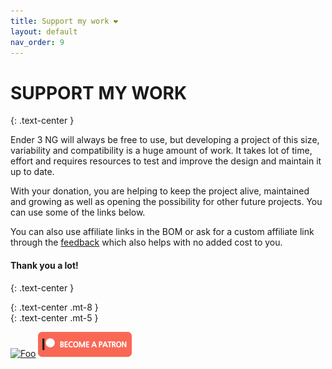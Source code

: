 ```yaml
---
title: Support my work ❤️
layout: default
nav_order: 9
---
```

# SUPPORT MY WORK
{: .text-center }

Ender 3 NG will always be free to use, but developing a project of this size, variability and compatibility is a huge amount of work. It takes lot of time, effort and requires resources to test and improve the design and maintain it up to date.

With your donation, you are helping to keep the project alive, maintained and growing as well as opening the possibility for other future projects. You can use some of the links below.

You can also use affiliate links in the BOM or ask for a custom affiliate link through the [feedback] which also helps with no added cost to you.

#### Thank you a lot!
{: .text-center }

<div>
<script type='text/javascript' src='https://storage.ko-fi.com/cdn/widget/Widget_2.js'></script><script type='text/javascript'>kofiwidget2.init('Ko-fi', '#28b5e0', 'E1E1JZ5FS');kofiwidget2.draw();</script> 
</div>
{: .text-center .mt-8 }

<div id="donate-button-container">
<div id="donate-button"></div>
<script src="https://www.paypalobjects.com/donate/sdk/donate-sdk.js" charset="UTF-8"></script>
<script>
PayPal.Donation.Button({
env:'production',
hosted_button_id:'LR94TRQXMGW46',
image: {
src:'./assets/images/paypal_donate.png',
alt:'Donate with PayPal button',
title:'PayPal - The safer, easier way to pay online!',
}
}).render('#donate-button');
</script>
</div>
{: .text-center .mt-5 }

[![Foo](http://www.google.com.au/images/nav_logo7.png)](http://google.com.au/)
[![Patreon](./assets/images/patreon_donate.png)](https://www.patreon.com/RH3D_cz)

[feedback]: https://rh3d.xyz/feedback.html
